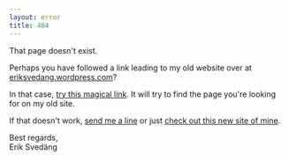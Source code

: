 ```yaml
---
layout: error
title: 404
---
```


That page doesn't exist.

Perhaps you have followed a link leading to my old website over at [eriksvedang.wordpress.com](https://eriksvedang.wordpress.com)?

In that case, <a href="javascript:void();" onclick="gotoOldWebsite();">try this magical link</a>. It will try to find the page you're looking for on my old site.

If that doesn't work, [send me a line](/contact) or just [check out this new site of mine](/).

Best regards,<br>
Erik Svedäng
